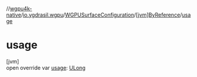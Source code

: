 //[wgpu4k-native](../../../../index.md)/[io.ygdrasil.wgpu](../../index.md)/[WGPUSurfaceConfiguration](../index.md)/[[jvm]ByReference](index.md)/[usage](usage.md)

# usage

[jvm]\
open override var [usage](usage.md): [ULong](https://kotlinlang.org/api/core/kotlin-stdlib/kotlin/-u-long/index.html)